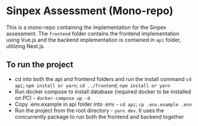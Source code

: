 # Sinpex Assessment (Mono-repo)

This is a mono-repo containing the implementation for the Sinpex assessment. The `frontend` folder contains the frontend implementation using Vue.js and the backend implementation is contained in `api` folder, utilizing Nest.js.

## To run the project
- cd into both the api and frontend folders and run the install command `cd api`; `npm install or yarn`; `cd ../frontend`; `npm install or yarn`
- Run docker compose to install database (required docker to be installed on PC) - `docker-compose up -d`
- Copy .env.example in api folder into .env - `cd api`; `cp .env.example .env`
- Run the project from the root directory - `yarn dev`. It uses the concurrently package to run both the frontend and backend together
